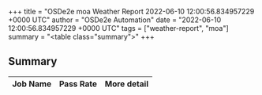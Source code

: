 +++
title = "OSDe2e moa Weather Report 2022-06-10 12:00:56.834957229 +0000 UTC"
author = "OSDe2e Automation"
date = "2022-06-10 12:00:56.834957229 +0000 UTC"
tags = ["weather-report", "moa"]
summary = "<table class=\"summary\"></table>"
+++
## Summary

| Job Name | Pass Rate | More detail |
|----------|-----------|-------------|




